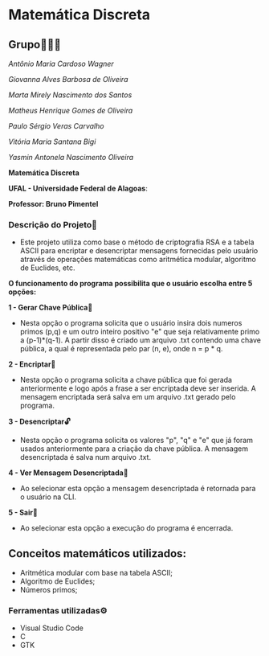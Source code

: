 # Matemática Discreta

## Grupo🧑‍🤝‍🧑

*Antônio Maria Cardoso Wagner*

*Giovanna Alves Barbosa de Oliveira*

*Marta Mirely Nascimento dos Santos*

*Matheus Henrique Gomes de Oliveira*

*Paulo Sérgio Veras Carvalho*

*Vitória Maria Santana Bigi*

*Yasmin Antonela Nascimento Oliveira*


**Matemática Discreta**

**UFAL - Universidade Federal de Alagoas**:

**Professor: Bruno Pimentel**

### Descrição do Projeto📰  

* Este projeto utiliza como base o método de criptografia RSA e a tabela ASCII para encriptar e desencriptar mensagens fornecidas pelo usuário através de operações matemáticas como aritmética modular, algoritmo de Euclides, etc. 

**O funcionamento do programa possibilita que o usuário escolha entre 5 opções:**

**1 - Gerar Chave Pública🔑**

* Nesta opção o programa solicita que o usuário insira dois numeros primos (p,q) e um outro inteiro positivo "e" que seja relativamente primo a (p-1)*(q-1). A partir disso é criado um arquivo .txt contendo uma chave pública, a qual é representada pelo par (n, e), onde n = p * q. 

**2 - Encriptar🔐**

* Nesta opção o programa solicita a chave pública que foi gerada anteriormente e logo após a frase a ser encriptada deve ser inserida. A mensagem encriptada será salva em um arquivo .txt gerado pelo programa.

**3 - Desencriptar🔓**

* Nesta opção o programa solicita os valores "p", "q" e "e" que já foram usados anteriormente para a criação da chave pública. A mensagem desencriptada é salva num arquivo .txt.

**4 - Ver Mensagem Desencriptada👀**

* Ao selecionar esta opção a mensagem desencriptada é retornada para o usuário na CLI.

**5 - Sair🚪**

* Ao selecionar esta opção a execução do programa é encerrada.

## Conceitos matemáticos utilizados:

* Aritmética modular com base na tabela ASCII;
* Algoritmo de Euclides;
* Números primos;

### Ferramentas utilizadas⚙️

* Visual Studio Code
* C
* GTK

